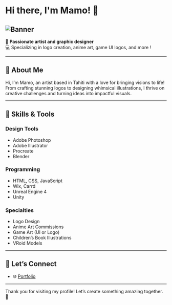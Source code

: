 # Hi there, I'm Mamo! 👋
![Banner](https://mamodrawsart.carrd.co/assets/images/container01.jpg?v=20e5145b)
---
🎨 **Passionate artist and graphic designer**  
💻 Specializing in logo creation, anime art, game UI logos, and more !


---

## 🌟 About Me
Hi, I’m Mamo, an artist based in Tahiti with a love for bringing visions to life! From crafting stunning logos to designing whimsical illustrations, I thrive on creative challenges and turning ideas into impactful visuals.

---

## 🚀 Skills & Tools

### **Design Tools**
- Adobe Photoshop
- Adobe Illustrator
- Procreate
- Blender

### **Programming**
- HTML, CSS, JavaScript
- Wix, Carrd
- Unreal Engine 4
- Unity

### **Specialties**
- Logo Design
- Anime Art Commissions
- Game Art (UI or Logo)
- Children’s Book Illustrations
- VRoid Models

---

## 💌 Let’s Connect

- 🌐 [Portfolio](http://www.mamodrawsart.com)

---

Thank you for visiting my profile! Let’s create something amazing together. 💫
